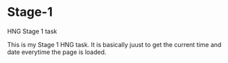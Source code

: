 # Stage-1
HNG Stage 1 task

This is my Stage 1 HNG task. It is basically juust to get the current time and date everytime the page is loaded.
